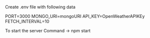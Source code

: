 Create .env file with following data

PORT=3000
MONGO_URI=mongoURI
API_KEY=OpenWeatherAPIKEy
FETCH_INTERVAL=10

To start the server
Command -> npm start
